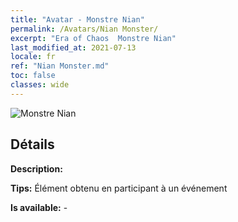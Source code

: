 ```yaml
---
title: "Avatar - Monstre Nian"
permalink: /Avatars/Nian Monster/
excerpt: "Era of Chaos  Monstre Nian"
last_modified_at: 2021-07-13
locale: fr
ref: "Nian Monster.md"
toc: false
classes: wide
---
```

 ![Monstre Nian](/images/a/avatarFrame_56.png)

## Détails

 **Description:**  

 **Tips:** Élément obtenu en participant à un événement 

 **Is available:**  - 

